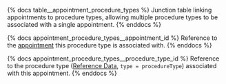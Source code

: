{% docs table__appointment_procedure_types %}
Junction table linking appointments to procedure types, allowing multiple procedure types to be associated with a single appointment.
{% enddocs %}

{% docs appointment_procedure_types__appointment_id %}
Reference to the [appointment](#!/source/source.tamanu.tamanu.appointments) this procedure type is associated with.
{% enddocs %}

{% docs appointment_procedure_types__procedure_type_id %}
Reference to the procedure type ([Reference Data](#!/source/source.tamanu.tamanu.reference_data), `type = procedureType`) associated with this appointment.
{% enddocs %}
